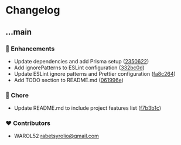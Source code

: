 # Changelog


## ...main


### 🚀 Enhancements

- Update dependencies and add Prisma setup ([2350622](https://github.com/WAROL52/nextfig/commit/2350622))
- Add ignorePatterns to ESLint configuration ([332bc0d](https://github.com/WAROL52/nextfig/commit/332bc0d))
- Update ESLint ignore patterns and Prettier configuration ([fa8c264](https://github.com/WAROL52/nextfig/commit/fa8c264))
- Add TODO section to README.md ([061996e](https://github.com/WAROL52/nextfig/commit/061996e))

### 🏡 Chore

- Update README.md to include project features list ([f7b3b1c](https://github.com/WAROL52/nextfig/commit/f7b3b1c))

### ❤️ Contributors

- WAROL52 <rabetsyrolio@gmail.com>


